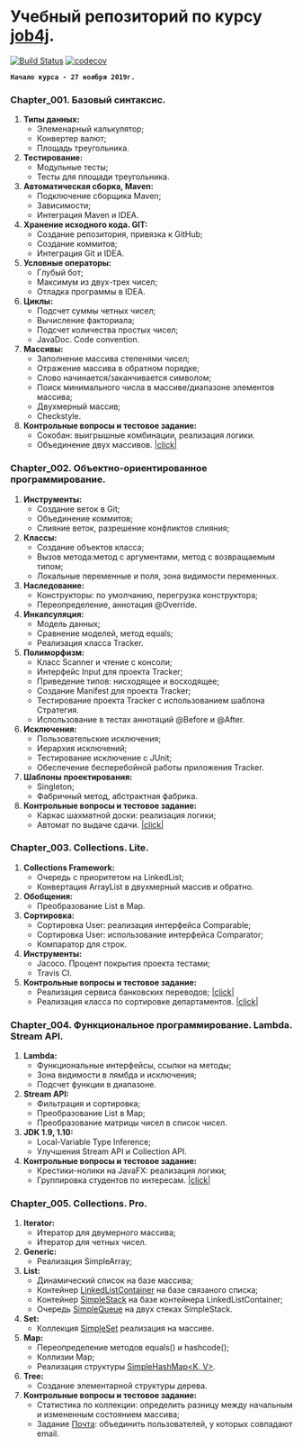 # Учебный репозиторий по курсу [job4j](https://job4j.ru/courses/java_with_zero_to_job.html).
[![Build Status](https://travis-ci.org/staskorobeynikov/job4j.svg?branch=master)](https://travis-ci.org/staskorobeynikov/job4j)
[![codecov](https://codecov.io/gh/staskorobeynikov/job4j/branch/master/graph/badge.svg)](https://codecov.io/gh/staskorobeynikov/job4j)

**```Начало курса - 27 ноября 2019г.```**

### Chapter_001. Базовый синтаксис.
1. **Типы данных:**
    - Элеменарный калькулятор;
    - Конвертер валют;
    - Площадь треугольника.
2. **Тестирование:** 
    - Модульные тесты;
    - Тесты для площади треугольника.
3. **Автоматическая сборка, Maven:**
    - Подключение сборщика Maven;
    - Зависимости;
    - Интеграция Maven и IDEA.
4. **Хранение исходного кода. GIT:**
    - Создание репозитория, привязка к GitHub;
    - Создание коммитов;
    - Интеграция Git и IDEA.
5. **Условные операторы:**
    - Глубый бот;
    - Максимум из двух-трех чисел;
    - Отладка программы в IDEA.
6. **Циклы:**
    - Подсчет суммы четных чисел;
    - Вычисление факториала;
    - Подсчет количества простых чисел;
    - JavaDoc. Code convention.
7. **Массивы:**
    - Заполнение массива степенями чисел;
    - Отражение массива в обратном порядке;
    - Слово начинается/заканчивается символом;
    - Поиск минимального числа в массиве/диапазоне элементов массива;
    - Двухмерный массив;
    - Checkstyle.
8. **Контрольные вопросы и тестовое задание:**
    - Сокобан: выигрышные комбинации, реализация логики.
    - Объединение двух массивов. [|click|](https://github.com/staskorobeynikov/job4j/commit/f8ba82b66072bdd357cf61e8c1968743bbe561e8)

### Chapter_002. Объектно-ориентированное программирование.
1. **Инструменты:**
    - Создание веток в Git;
    - Объединение коммитов;
    - Слияние веток, разрешение конфликтов слияния;
2. **Классы:**
    - Создание объектов класса;
    - Вызов метода:метод с аргументами, метод с возвращаемым типом;
    - Локальные переменные и поля, зона видимости переменных.
3. **Наследование:**
    - Конструкторы: по умолчанию, перегрузка конструктора;
    - Переопределение, аннотация @Override.
4.  **Инкапсуляция:**
    - Модель данных;
    - Сравнение моделей, метод equals;
    - Реализация класса Tracker.
5. **Полиморфизм:**
    - Класс Scanner и чтение с консоли;
    - Интерфейс Input для проекта Tracker;
    - Приведение типов: нисходящее и восходящее;
    - Создание Manifest для проекта Tracker;
    - Тестирование проекта Tracker с использованием шаблона Стратегия.
    - Использование в тестах аннотаций @Before и @After.
6. **Исключения:**
    - Пользовательские исключения;
    - Иерархия исключений;
    - Тестирование исключение с JUnit;
    - Обеспечение бесперебойной работы приложения Tracker.
7. **Шаблоны проектирования:**
    - Singleton;
    - Фабричный метод, абстрактная фабрика.
8. **Контрольные вопросы и тестовое задание:**
    - Каркас шахматной доски: реализация логики;
    - Автомат по выдаче сдачи. [|click|](https://github.com/staskorobeynikov/job4j/commit/ca6068cfd5dcbcf96372d775b9aa4c8069aec1ac)

### Chapter_003. Collections. Lite.
1. **Collections Framework:**
    - Очередь с приоритетом на LinkedList;
    - Конвертация ArrayList в двухмерный массив и обратно.
2. **Обобщения:**
    - Преобразование List в Map.
3. **Сортировка:**
    - Сортировка User: реализация интерфейса Comparable;
    - Сортировка User: использование интерфейса Comparator;
    - Компаратор для строк.
4. **Инструменты:**
    - Jacoco. Процент покрытия проекта тестами;
    - Travis CI.
5. **Контрольные вопросы и тестовое задание:**
    - Реализация сервиса банковских переводов; [|click|](https://github.com/staskorobeynikov/job4j/tree/master/chapter_003/src/main/java/ru/job4j/collection/bank)
    - Реализация класса по сортировке департаментов. [|click|](https://github.com/staskorobeynikov/job4j/commit/b4a2119a133dbdc085fe22d933b554709fefd01d)

### Chapter_004. Функциональное программирование. Lambda. Stream API.
1. **Lambda:**
    - Функциональные интерфейсы, ссылки на методы;
    - Зона видимости в лямбда и исключения;
    - Подсчет функции в диапазоне.
2. **Stream API:**
    - Фильтрация и сортировка;
    - Преобразование List в Map;
    - Преобразование матрицы чисел в список чисел.
3. **JDK 1.9, 1.10:**
    - Local-Variable Type Inference;
    - Улучшения Stream API и Collection API.
4. **Контрольные вопросы и тестовое задание:**
    - Крестики-нолики на JavaFX: реализация логики;
    - Группировка студентов по интересам. [|click|](https://github.com/staskorobeynikov/job4j/commit/a6fac4bbf73c34c3e20e653a353274f61fffcf7b)

### Chapter_005. Collections. Pro.  
1. **Iterator:**
    - Итератор для двумерного массива;
    - Итератор для четных чисел.
2. **Generic:**
    - Реализация SimpleArray<T>;
3. **List:**
    - Динамический список на базе массива;
    - Контейнер [LinkedListContainer<E>](https://github.com/staskorobeynikov/job4j/blob/master/chapter_005/src/main/java/ru/job4j/list/LinkedListContainer.java) на базе связаного списка;
    - Контейнер [SimpleStack<E>](https://github.com/staskorobeynikov/job4j/blob/master/chapter_005/src/main/java/ru/job4j/list/SimpleStack.java) на базе контейнера LinkedListContainer<E>;
    - Очередь [SimpleQueue<E>](https://github.com/staskorobeynikov/job4j/blob/master/chapter_005/src/main/java/ru/job4j/list/SimpleQueue.java) на двух стеках SimpleStack<E>.
4. **Set:**
    - Коллекция [SimpleSet<E>](https://github.com/staskorobeynikov/job4j/blob/master/chapter_005/src/main/java/ru/job4j/set/SimpleSet.java) реализация на массиве.
5. **Map:**
    - Переопределение методов equals() и hashcode();
    - Коллизии Map;
    - Реализация структуры [SimpleHashMap<K, V>](https://github.com/staskorobeynikov/job4j/blob/master/chapter_005/src/main/java/ru/job4j/map/SimpleHashMap.java).
6. **Tree:**
    - Создание элементарной структуры дерева.
7. **Контрольные вопросы и тестовое задание:**
    - Статистика по коллекции: определить разницу между начальным и измененным состоянием массива;
    - Задание [Почта](https://github.com/staskorobeynikov/job4j/blob/master/chapter_005/src/main/java/ru/job4j/exam/Post.java): объединить пользователей, у которых совпадают email.